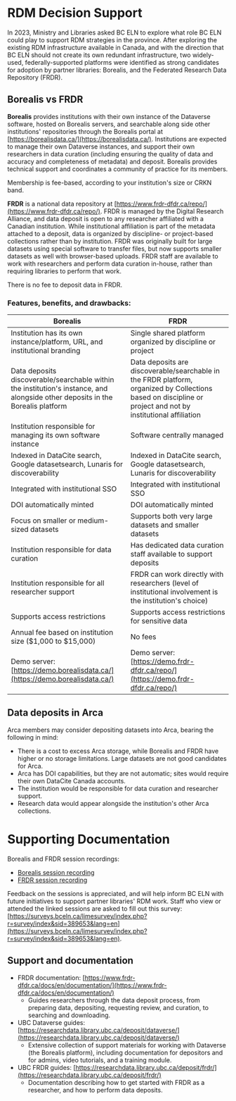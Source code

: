 # RDM Decision Support

In 2023, Ministry and Libraries asked BC ELN to explore what role BC ELN could play to support RDM strategies in the province. After exploring the existing RDM infrastructure available in Canada, and with the direction that BC ELN should not create its own redundant infrastructure, two widely-used, federally-supported platforms were identified as strong candidates for adoption by partner libraries: Borealis, and the Federated Research Data Repository (FRDR).

## Borealis vs FRDR

**Borealis** provides institutions with their own instance of the Dataverse software, hosted on Borealis servers, and searchable along side other institutions' repositories through the Borealis portal at [https://borealisdata.ca/](https://borealisdata.ca/). Institutions are expected to manage their own Dataverse instances, and support their own researchers in data curation (including ensuring the quality of data and accuracy and completeness of metadata) and deposit. Borealis provides technical support and coordinates a community of practice for its members.

Membership is fee-based, according to your institution's size or CRKN band.

**FRDR** is a national data repository at [https://www.frdr-dfdr.ca/repo/](https://www.frdr-dfdr.ca/repo/). FRDR is managed by the Digital Research Alliance, and data deposit is open to any researcher affiliated with a Canadian institution. While institutional affiliation is part of the metadata attached to a deposit, data is organized by discipline- or project-based collections rather than by institution. FRDR was originally built for large datasets using special software to transfer files, but now supports smaller datasets as well with browser-based uploads. FRDR staff are available to work with researchers and perform data curation in-house, rather than requiring libraries to perform that work.

There is no fee to deposit data in FRDR.

### Features, benefits, and drawbacks:

| **Borealis** | **FRDR** |
| --- | --- |
| Institution has its own instance/platform, URL, and institutional branding | Single shared platform organized by discipline or project |
| Data deposits discoverable/searchable within the institution's instance, and alongside other deposits in the Borealis platform | Data deposits are discoverable/searchable in the FRDR platform, organized by Collections based on discipline or project and not by institutional affiliation |
| Institution responsible for managing its own software instance | Software centrally managed |
| Indexed in DataCite search, Google datasetsearch, Lunaris for discoverability | Indexed in DataCite search, Google datasetsearch, Lunaris for discoverability |
| Integrated with institutional SSO | Integrated with institutional SSO |
| DOI automatically minted | DOI automatically minted |
| Focus on smaller or medium-sized datasets | Supports both very large datasets and smaller datasets |
| Institution responsible for data curation | Has dedicated data curation staff available to support deposits |
| Institution responsible for all researcher support | FRDR can work directly with researchers (level of institutional involvement is the institution's choice) |
| Supports access restrictions | Supports access restrictions for sensitive data |
| Annual fee based on institution size ($1,000 to $15,000) | No fees |
| Demo server: [https://demo.borealisdata.ca/](https://demo.borealisdata.ca/) | Demo server: [https://demo.frdr-dfdr.ca/repo/](https://demo.frdr-dfdr.ca/repo/) |

## Data deposits in Arca

Arca members may consider depositing datasets into Arca, bearing the following in mind:

- There is a cost to excess Arca storage, while Borealis and FRDR have higher or no storage limitations. Large datasets are not good candidates for Arca.
- Arca has DOI capabilities, but they are not automatic; sites would require their own DataCite Canada accounts.
- The institution would be responsible for data curation and researcher support.
- Research data would appear alongside the institution's other Arca collections.

# Supporting Documentation

Borealis and FRDR session recordings:

- [Borealis session recording](https://1sfu-my.sharepoint.com/:v:/g/personal/offceln_sfu_ca/EdTV7OOOEXpBslFpY5PsV0EBlgw1FDlCFTqvc4sXHjXzTg?e=96bLRU)
- [FRDR session recording](https://1sfu-my.sharepoint.com/:v:/g/personal/offceln_sfu_ca/EXr2TaKNPJ9LuvYxAQGRAxcBCQu4EmTD5xo6u7WBDhiz5A?e=VO1n7n)

Feedback on the sessions is appreciated, and will help inform BC ELN with future initiatives to support partner libraries' RDM work. Staff who view or attended the linked sessions are asked to fill out this survey: [https://surveys.bceln.ca/limesurvey/index.php?r=survey/index&sid=389653&lang=en](https://surveys.bceln.ca/limesurvey/index.php?r=survey/index&sid=389653&lang=en).

## Support and documentation

- FRDR documentation: [https://www.frdr-dfdr.ca/docs/en/documentation/](https://www.frdr-dfdr.ca/docs/en/documentation/)
  - Guides researchers through the data deposit process, from preparing data, depositing, requesting review, and curation, to searching and downloading.
- UBC Dataverse guides: [https://researchdata.library.ubc.ca/deposit/dataverse/](https://researchdata.library.ubc.ca/deposit/dataverse/)
  - Extensive collection of support materials for working with Dataverse (the Borealis platform), including documentation for depositors and for admins, video tutorials, and a training module.
- UBC FRDR guides: [https://researchdata.library.ubc.ca/deposit/frdr/](https://researchdata.library.ubc.ca/deposit/frdr/)
  - Documentation describing how to get started with FRDR as a researcher, and how to perform data deposits.
